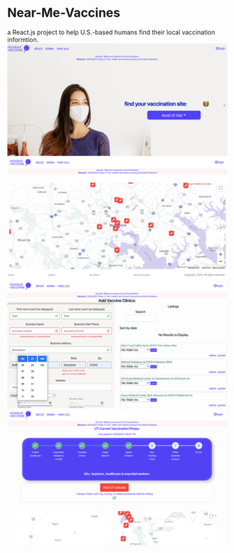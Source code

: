 # Near-Me-Vaccines
a React.js project to help U.S.-based humans find their local vaccination informtion.
![](public/NearMe-Home.png)
![](public/NearMe-Local-Map.png)
![](public/NearMe-Locations.png)
![](public/NearMe-State-Info.png)